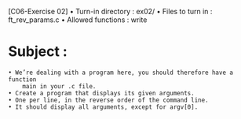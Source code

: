 [C06-Exercise 02]
	• Turn-in directory : ex02/
	• Files to turn in  : ft_rev_params.c
	• Allowed functions : write
# Subject :
	• We’re dealing with a program here, you should therefore have a function
		main in your .c file.
	• Create a program that displays its given arguments.
	• One per line, in the reverse order of the command line.
	• It should display all arguments, except for argv[0].
